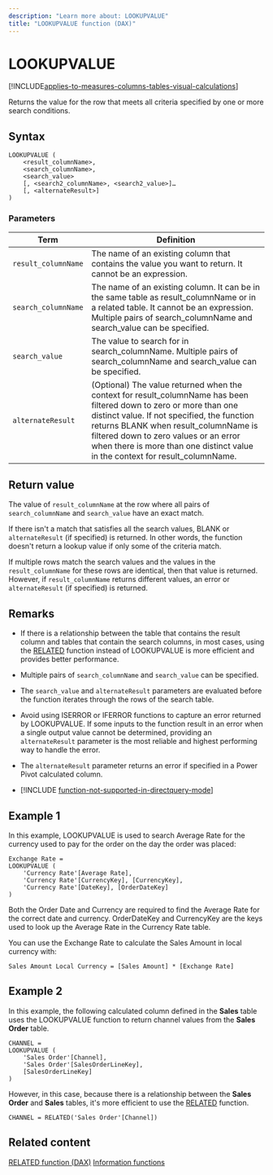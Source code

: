 ```yaml
---
description: "Learn more about: LOOKUPVALUE"
title: "LOOKUPVALUE function (DAX)"
---
```

# LOOKUPVALUE

[!INCLUDE[applies-to-measures-columns-tables-visual-calculations](includes/applies-to-measures-columns-tables-visual-calculations.md)]

Returns the value for the row that meets all criteria specified by one or more search conditions.

## Syntax

```dax
LOOKUPVALUE (
    <result_columnName>,
    <search_columnName>,
    <search_value>
    [, <search2_columnName>, <search2_value>]…
    [, <alternateResult>]
)
```

### Parameters

|Term|Definition|
|--------|--------------|
| `result_columnName`  |  The name of an existing column that contains the value you want to return.  It cannot be an expression. |
| `search_columnName`  | The name of an existing column. It can be in the same table as result_columnName or in a related table. It cannot be an expression. Multiple pairs of search_columnName and search_value can be specified. |
| `search_value` | The value to search for in search_columnName. Multiple pairs of search_columnName and search_value can be specified. |
| `alternateResult` | (Optional) The value returned when the context for result_columnName has been filtered down to zero or more than one distinct value. If not specified, the function returns BLANK when result_columnName is filtered down to zero values or an error when there is more than one distinct value in the context for result_columnName. |

## Return value

The value of `result_columnName` at the row where all pairs of `search_columnName` and `search_value` have an exact match.

If there isn't a match that satisfies all the search values, BLANK or `alternateResult` (if specified) is returned. In other words, the function doesn't return a lookup value if only some of the criteria match.

If multiple rows match the search values and the values in the `result_columnName` for these rows are identical, then that value is returned. However, if `result_columnName` returns different values, an error or `alternateResult` (if specified) is returned.

## Remarks

- If there is a relationship between the table that contains the result column and tables that contain the search columns, in most cases, using the [RELATED](related-function-dax.md) function instead of LOOKUPVALUE is more efficient and provides better performance.

- Multiple pairs of `search_columnName` and `search_value` can be specified.

- The `search_value` and `alternateResult` parameters are evaluated before the function iterates through the rows of the search table.

- Avoid using ISERROR or IFERROR functions to capture an error returned by LOOKUPVALUE. If some inputs to the function result in an error when a single output value cannot be determined, providing an `alternateResult` parameter is the most reliable and highest performing way to handle the error.

- The `alternateResult` parameter returns an error if specified in a Power Pivot calculated column.

- [!INCLUDE [function-not-supported-in-directquery-mode](includes/function-not-supported-in-directquery-mode.md)]

## Example 1

In this example, LOOKUPVALUE is used to search Average Rate for the currency used to pay for the order on the day the order was placed:

```dax
Exchange Rate = 
LOOKUPVALUE (
    'Currency Rate'[Average Rate],
    'Currency Rate'[CurrencyKey], [CurrencyKey],
    'Currency Rate'[DateKey], [OrderDateKey]
)

```

Both the Order Date and Currency are required to find the Average Rate for the correct date and currency. OrderDateKey and CurrencyKey are the keys used to look up the Average Rate in the Currency Rate table.

You can use the Exchange Rate to calculate the Sales Amount in local currency with:

```dax
Sales Amount Local Currency = [Sales Amount] * [Exchange Rate]

```

## Example 2

In this example, the following calculated column defined in the **Sales** table uses the LOOKUPVALUE function to return channel values from the **Sales Order** table.

```dax
CHANNEL = 
LOOKUPVALUE (
    'Sales Order'[Channel],
    'Sales Order'[SalesOrderLineKey],
    [SalesOrderLineKey]
)

```

However, in this case, because there is a relationship between the **Sales Order** and **Sales** tables, it's more efficient to use the [RELATED](related-function-dax.md) function.

```dax
CHANNEL = RELATED('Sales Order'[Channel])
```

## Related content

[RELATED function (DAX)](related-function-dax.md)
[Information functions](information-functions-dax.md)
